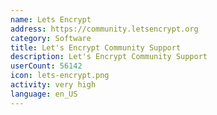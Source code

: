 ```yaml
---
name: Lets Encrypt
address: https://community.letsencrypt.org
category: Software
title: Let's Encrypt Community Support
description: Let's Encrypt Community Support
userCount: 56142
icon: lets-encrypt.png
activity: very high
language: en_US
---
```

